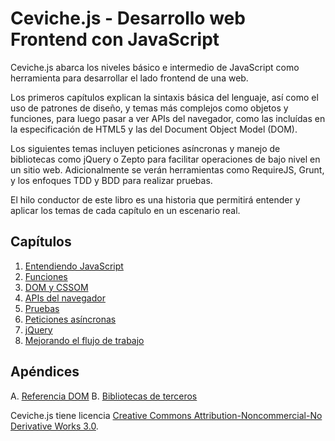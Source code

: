 # Ceviche.js - Desarrollo web Frontend con JavaScript

Ceviche.js abarca los niveles básico e intermedio de JavaScript como herramienta para desarrollar el lado frontend de una web.

Los primeros capítulos explican la sintaxis básica del lenguaje, así como el uso de patrones de diseño, y temas más complejos como objetos y funciones, para luego pasar a ver APIs del navegador, como las incluídas en la especificación de HTML5 y las del Document Object Model (DOM).

Los siguientes temas incluyen peticiones asíncronas y manejo de bibliotecas como jQuery o Zepto para facilitar operaciones de bajo nivel en un sitio web. Adicionalmente se verán herramientas como RequireJS, Grunt, y los enfoques TDD y BDD para realizar pruebas.

El hilo conductor de este libro es una historia que permitirá entender y aplicar los temas de cada capítulo en un escenario real.

## Capítulos
1. [Entendiendo JavaScript](1-javascript.md)
2. [Funciones](2-funciones.md)
3. [DOM y CSSOM](3-dom-cssom.md)
4. [APIs del navegador](4-apis-navegador.md)
5. [Pruebas](5-pruebas.md)
6. [Peticiones asíncronas](6-xhr.md)
7. [jQuery](7-jquery.md)
8. [Mejorando el flujo de trabajo](8-herramientas.md)

## Apéndices

A. [Referencia DOM](a-dom.md)
B. [Bibliotecas de terceros](b-bibliotecas.md)

Ceviche.js tiene licencia [Creative Commons Attribution-Noncommercial-No Derivative Works 3.0](http://creativecommons.org/licenses/by-nc-nd/3.0/).